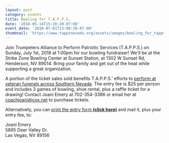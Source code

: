 ```yaml
---
layout: post
category: events
title: Bowling for T.A.P.P.S.
date: '2018-05-14T15:28:20-07:00'
event_date: '2018-07-01T13:00:20-07:00'
thumbnail: 'https://www.tappsnevada.org/assets/images/bowling_for_tapps_20180701.jpg'
---
```

Join Trumpeters Alliance to Perform Patriotic Services (T.A.P.P.S.) on Sunday, July 1st, 2018 at 1:00pm for our bowling fundraiser!  We'll be at the Strike Zone Bowling Center at Sunset Station, at 1302 W Sunset Rd, Henderson, NV 89014. Bring your family and get out of the heat while supporting a great organization.

A portion of the ticket sales sold benefits T.A.P.P.S.’ efforts to [perform at veteran funerals across Southern Nevada](/mission.html).  The entry fee is $25 per person and includes 3 games of bowling, shoe rental, plus a raffle ticket for a drawing! Contact Joani Emery at 702-354-3386 or email her at coachjoani@cox.net to purchase tickets.

Alternatively, you can [print the entry form <strong>(click here)</strong>](https://www.tappsnevada.org/assets/images/bowling_for_tapps_20180701.jpg) and mail it, plus your entry fee, to:

Joani Emery  
5895 Deer Valley Dr.  
Las Vegas, NV  89156